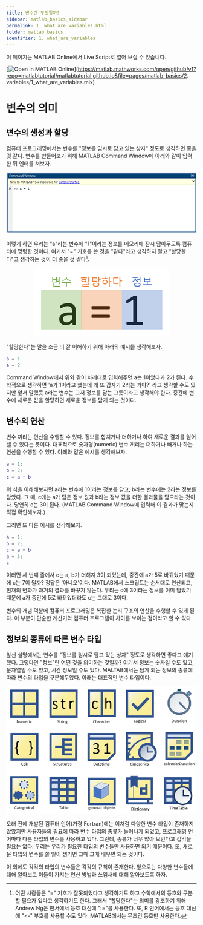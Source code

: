 ```yaml
---
title: 변수란 무엇일까?
sidebar: matlab_basics_sidebar
permalink: 1. what_are_variables.html
folder: matlab_basics
identifier: 1. what_are_variables
---
```


이 페이지는 MATLAB Online에서 Live Script로 열어 보실 수 있습니다.

[![Open in MATLAB Online](https://www.mathworks.com/images/responsive/global/open-in-matlab-online.svg)](https://matlab.mathworks.com/open/github/v1?repo=matlabtutorial/matlabtutorial.github.io&file=pages/matlab_basics/2. variables/1_what_are_variables.mlx)

# 변수의 의미

## 변수의 생성과 할당

컴퓨터 프로그래밍에서는 변수를 "정보를 임시로 담고 있는 상자" 정도로 생각하면 좋을 것 같다. 변수를 만들어보기 위해 MATLAB Command Window에 아래와 같이 입력한 뒤 엔터를 쳐보자.

<p align = "center">
    <img src = "https://raw.githubusercontent.com/matlabtutorial/matlabtutorial.github.io/main/images/matlab_basics/2.%20variables/1.%20what_are_variables/cmd1.png">
    <br>
</p>

이렇게 하면 우리는 "a"라는 변수에 "1"이라는 정보를 메모리에 잠시 담아두도록 컴퓨터에 명령한 것이다. 여기서 "=" 기호를 쓴 것을 "같다"라고 생각하지 말고 "할당한다"고 생각하는 것이 더 좋을 것 같다[^1].

[^1]: 어떤 사람들은 "=" 기호가 잘못되었다고 생각하기도 하고  수학에서의 등호와 구분할 필요가 있다고 생각하기도 한다. 그래서 "할당한다"는 의미를 강조하기 위해 Andrew Ng은 판서에서 등호 대신에 ":="를 사용한다. 또, R 언어에서는 등호 대신에 "<-" 부호를 사용할 수도 있다. MATLAB에서는 무조건 등호만 사용한다.

<p align = "center">
    <img src = "https://raw.githubusercontent.com/matlabtutorial/matlabtutorial.github.io/main/images/matlab_basics/2.%20variables/1.%20what_are_variables/assign1.png">
    <br>
</p>

"할당한다"는 말을 조금 더 잘 이해하기 위해 아래의 예시를 생각해보자.

```matlab
a = 1
a = 2
```

Command Window에서 위와 같이 차례대로 입력해주면 a는 1이었다가 2가 된다. 수학적으로 생각하면 'a가 1이라고 했는데 왜 또 갑자기 2라는 거야?' 라고 생각할 수도 있지만 앞서 말했듯 a라는 변수는 그저 정보를 담는 그릇이라고 생각해야 한다. 중간에 변수에 새로운 값을 할당하면 새로운 정보를 담게 되는 것이다.

## 변수의 연산

변수 끼리는 연산을 수행할 수 있다. 정보를 합치거나 더하거나 하여 새로운 결과를 얻어낼 수 있다는 뜻이다. 대표적으로 숫자형(numeric) 변수 끼리는 더하거나 빼거나 하는 연산을 수행할 수 있다. 아래와 같은 예시를 생각해보자.

```matlab
a = 1;
b = 2;
c = a + b
```

위 식을 이해해보자면 a라는 변수에 1이라는 정보를 담고, b라는 변수에는 2라는 정보를 담았다. 그 때, c에는 a가 담은 정보 값과 b라는 정보 값을 더한 결과물을 담으라는 것이다. 당연히 c는 3이 된다. (MATLAB Command Window에 입력해 이 결과가 맞는지 직접 확인해보자.)

그러면 또 다른 예시를 생각해보자.

```matlab
a = 1;
b = 2;
c = a + b
a = 5;
c
```

이러면 세 번째 줄에서 c는 a, b가 더해져 3이 되었는데, 중간에 a가 5로 바뀌었기 때문에 c는 7이 될까? 정답은 '아니오'이다. MATLAB에서 스크립트는 순서대로 연산되고, 현재의 변화가 과거의 결과를 바꾸지 않는다. 우리는 c에 3이라는 정보를 이미 담았기 때문에 a가 중간에 5로 바뀌었더라도 c는 그대로 3이다.

변수의 개념 덕분에 컴퓨터 프로그래밍은 복잡한 논리 구조의 연산을 수행할 수 있게 된다. 이 부분이 단순한 계산기와 컴퓨터 프로그램이 차이를 보이는 점이라고 할 수 있다.

## 정보의 종류에 따른 변수 타입

앞선 설명에서는 변수를 "정보를 임시로 담고 있는 상자" 정도로 생각하면 좋다고 얘기했다. 그렇다면 "정보"란 어떤 것을 의미하는 것일까? 여기서 정보는 숫자일 수도 있고, 문자열일 수도 있고, 시간 정보일 수도 있다. MALTAB에서는 담게 되는 정보의 종류에 따라 변수의 타입을 구분해두었다. 아래는 대표적인 변수 타입이다. 

<p align = "center">
    <img src = "https://raw.githubusercontent.com/matlabtutorial/matlabtutorial.github.io/main/images/matlab_basics/2.%20variables/1.%20what_are_variables/variable_icons.png">
    <br>
</p>

오래 전에 개발된 컴퓨터 언어(가령 Fortran)에는 이처럼 다양한 변수 타입이 존재하지 않았지만 사용자들의 필요에 따라 변수 타입의 종류가 늘어나게 되었고, 프로그래밍 언어마다 다른 타입의 변수를 사용하고 있다. 그런데, 종류가 너무 많아 보인다고 겁먹을 필요는 없다. 우리는 우리가 필요한 타입의 변수들만 사용하면 되기 때문이다. 또, 새로운 타입의 변수를 쓸 일이 생기면 그때 그때 배우면 되는 것이다.  


이 외에도 각각의 타입의 변수들은 각각의 규칙이 존재한다. 앞으로는 다양한 변수들에 대해 알아보고 이들이 가지는 연산 방법과 쓰임새에 대해 알아보도록 하자.